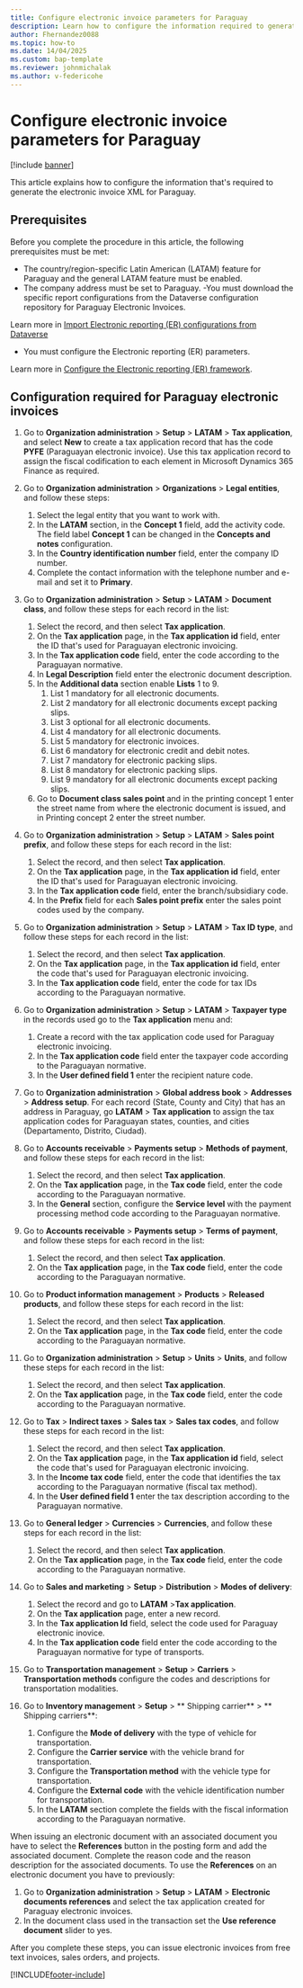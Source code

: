 ```yaml
---
title: Configure electronic invoice parameters for Paraguay
description: Learn how to configure the information required to generate the electronic invoice XML for Paraguay, including an outline on the required configuration.
author: Fhernandez0088
ms.topic: how-to
ms.date: 14/04/2025
ms.custom: bap-template
ms.reviewer: johnmichalak
ms.author: v-federicohe
---
```


# Configure electronic invoice parameters for Paraguay

[!include [banner](../../includes/banner.md)]

This article explains how to configure the information that's required to generate the electronic invoice XML for Paraguay.

## Prerequisites

Before you complete the procedure in this article, the following prerequisites must be met:

- The country/region-specific Latin American (LATAM) feature for Paraguay and the general LATAM feature must be enabled.
- The company address must be set to Paraguay.
-You must download the specific report configurations from the Dataverse configuration repository for Paraguay Electronic Invoices. 

Learn more in [Import Electronic reporting (ER) configurations from Dataverse](https://learn.microsoft.com/dynamics365/finance/localizations/global/workspace/gsw-import-er-config-dataverse)

- You must configure the Electronic reporting (ER) parameters. 

Learn more in [Configure the Electronic reporting (ER) framework](../../../fin-ops-core/dev-itpro/analytics/electronic-reporting-er-configure-parameters.md).

## Configuration required for Paraguay electronic invoices

1. Go to **Organization administration** \> **Setup** \> **LATAM** \> **Tax application**, and select **New** to create a tax application record that has the code **PYFE** (Paraguayan electronic invoice). Use this tax application record to assign the fiscal codification to each element in Microsoft Dynamics 365 Finance as required.
2. Go to **Organization administration** \> **Organizations** \> **Legal entities**, and follow these steps:

    1. Select the legal entity that you want to work with.
    2. In the **LATAM** section, in the **Concept 1** field, add the activity code. The field label **Concept 1** can be changed in the **Concepts and notes** configuration.
    3. In the **Country identification number** field, enter the company ID number.
    4. Complete the contact information with the telephone number and e-mail and set it to **Primary**.

3. Go to **Organization administration** \> **Setup** \> **LATAM** \> **Document class**, and follow these steps for each record in the list:

    1. Select the record, and then select **Tax application**.
    2. On the **Tax application** page, in the **Tax application id** field, enter the ID that's used for Paraguayan electronic invoicing.
    3. In the **Tax application code** field, enter the code according to the Paraguayan normative.
    5. In **Legal Description** field enter the electronic document description.
    6. In the **Additional data** section enable **Lists** 1 to 9.
        1. List 1 mandatory for all electronic documents.
        2. List 2 mandatory for all electronic documents except packing slips.
        3. List 3 optional for all electronic documents.
        4. List 4 mandatory for all electronic documents.
        5. List 5 mandatory for electronic invoices.
        6. List 6 mandatory for electronic credit and debit notes.
        7. List 7 mandatory for electronic packing slips.
        8. List 8 mandatory for electronic packing slips.
        9. List 9 mandatory for all electronic documents except packing slips.
    7. Go to **Document class sales point** and in the printing concept 1 enter the street name from where the electronic document is issued, and in Printing concept 2 enter the street number.
	
4. Go to **Organization administration** \> **Setup** \> **LATAM** \> **Sales point prefix**, and follow these steps for each record in the list:

    1. Select the record, and then select **Tax application**.
    2. On the **Tax application** page, in the **Tax application id** field, enter the ID that's used for Paraguayan electronic invoicing.
    3. In the **Tax application code** field, enter the branch/subsidiary code.
    4. In the **Prefix** field for each **Sales point prefix** enter the sales point codes used by the company.

5. Go to **Organization administration** \> **Setup** \> **LATAM** \> **Tax ID type**, and follow these steps for each record in the list:

    1. Select the record, and then select **Tax application**.
    2. On the **Tax application** page, in the **Tax application id** field, enter the code that's used for Paraguayan electronic invoicing.
    3. In the **Tax application code** field, enter the code for tax IDs according to the Paraguayan normative.
6. Go to **Organization administration** \> **Setup** \> **LATAM** \> **Taxpayer type** in the records used go to the **Tax application** menu and:
    1. Create a record with the tax application code used for Paraguay electronic invoicing.
    2. In the **Tax  application code** field enter the taxpayer code according to the Paraguayan normative.
    2. In the **User defined field 1** enter the recipient nature code.
6. Go to **Organization administration** \> **Global address book** \> **Addresses** \> **Address setup**. For each record (State, County and City) that has an address in Paraguay, go **LATAM** \> **Tax application**  to  assign the tax application codes for Paraguayan states, counties, and cities  (Departamento, Distrito, Ciudad).
7. Go to **Accounts receivable** \> **Payments setup** \> **Methods of payment**, and follow these steps for each record in the list:
    1. Select the record, and then select **Tax application**.
    2. On the **Tax application** page, in the **Tax code** field, enter the code according to the Paraguayan normative.
    3. In the **General** section, configure the **Service level** with the payment processing method code according to the Paraguayan normative.

8. Go to **Accounts receivable** \> **Payments setup** \> **Terms of payment**, and follow these steps for each record in the list:
    1. Select the record, and then select **Tax application**.
    2. On the **Tax application** page, in the **Tax code** field, enter the code according to the Paraguayan normative.

9. Go to **Product information management** \> **Products** \> **Released products**, and follow these steps for each record in the list:
    1. Select the record, and then select **Tax application**.
    2. On the **Tax application** page, in the **Tax code** field, enter the code according to the Paraguayan normative.

10. Go to **Organization administration** \> **Setup** \> **Units** \> **Units**, and follow these steps for each record in the list:
    1. Select the record, and then select **Tax application**.
    2. On the **Tax application** page, in the **Tax code** field, enter the code according to the Paraguayan normative.

11. Go to **Tax** \> **Indirect taxes** \> **Sales tax** \> **Sales tax codes**, and follow these steps for each record in the list:
    1. Select the record, and then select **Tax application**.
    2. On the **Tax application** page, in the **Tax application id** field, select the code that's used for Paraguayan electronic invoicing.
    3. In the **Income tax code** field, enter the code that identifies the tax according to the Paraguayan normative (fiscal tax method).
    4. In the **User defined field 1** enter the tax description according to the Paraguayan normative.
 

12. Go to **General ledger** \> **Currencies** \> **Currencies**, and follow these steps for each record in the list:
    1. Select the record, and then select **Tax application**.
    2. On the **Tax application** page, in the **Tax code** field, enter the code according to the Paraguayan normative.
13. Go to **Sales and marketing** \> **Setup** \> **Distribution** \> **Modes of delivery**:
    1. Select the record and go to **LATAM** \>**Tax application**.
    2. On the **Tax application** page, enter a new record.
    3. In the **Tax application Id** field, select the code used for Paraguay electronic inovice.
    4. In the **Tax application code** field enter the code according to the Paraguayan normative for type of transports.
14. Go to **Transportation management** \> **Setup** \> **Carriers** \> **Transportation methods** configure the codes and descriptions for transportation modalities.
15. Go to **Inventory management** \> **Setup** \> ** Shipping carrier** \> ** Shipping carriers**:
    1. Configure the **Mode of delivery** with the type of vehicle for transportation.
    2. Configure the **Carrier service** with the vehicle brand for transportation.
    3. Configure the **Transportation method** with the vehicle type for transportation.
    4. Configure the **External code** with the vehicle identification number for transportation.
    5. In the **LATAM** section complete the fields with the fiscal information according to the Paraguayan normative.

When issuing an electronic document with an associated document you have to select the **References** button in the posting form and add the associated document. 
Complete the reason code and the reason description for the associated documents.
To use the **References** on an electronic document you have to previously:

1.	Go to **Organization administration** \> **Setup** \> **LATAM** \> **Electronic documents references** and select the tax application created for Paraguay electronic invoices.
2.	In the document class used in the transaction set the **Use reference document** slider to yes.

After you complete these steps, you can issue electronic invoices from free text invoices, sales orders, and projects.

[!INCLUDE[footer-include](../../../includes/footer-banner.md)]
